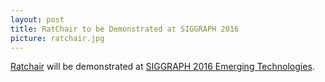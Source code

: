 ```yaml
---
layout: post
title: RatChair to be Demonstrated at SIGGRAPH 2016
picture: ratchair.jpg
---
```


[Ratchair](/projects/ratchair) will be demonstrated at [SIGGRAPH 2016 Emerging Technologies](http://s2016.siggraph.org/content/emerging-technologies).
